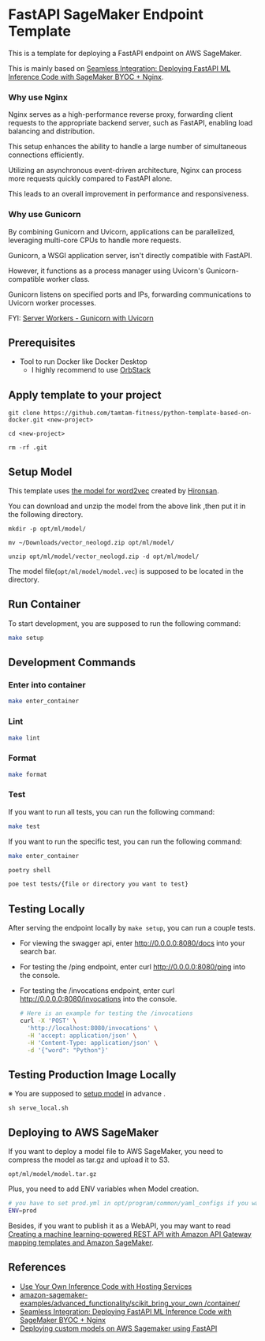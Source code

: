 # FastAPI SageMaker Endpoint Template

This is a template for deploying a FastAPI endpoint on AWS SageMaker. 

This is mainly based on [Seamless Integration: Deploying FastAPI ML Inference Code with SageMaker BYOC + Nginx](https://medium.com/@imrannaz326/seamless-integration-deploying-fastapi-ml-inference-code-with-sagemaker-byoc-nginx-6802103f7a2c).

### Why use Nginx

Nginx serves as a high-performance reverse proxy, forwarding client requests to the appropriate backend server, such as FastAPI, enabling load balancing and distribution. 

This setup enhances the ability to handle a large number of simultaneous connections efficiently. 

Utilizing an asynchronous event-driven architecture, Nginx can process more requests quickly compared to FastAPI alone. 

This leads to an overall improvement in performance and responsiveness.

### Why use Gunicorn
By combining Gunicorn and Uvicorn, applications can be parallelized, leveraging multi-core CPUs to handle more requests. 

Gunicorn, a WSGI application server, isn't directly compatible with FastAPI. 

However, it functions as a process manager using Uvicorn's Gunicorn-compatible worker class. 

Gunicorn listens on specified ports and IPs, forwarding communications to Uvicorn worker processes.

FYI: [Server Workers - Gunicorn with Uvicorn](https://fastapi.tiangolo.com/deployment/server-workers/)

## Prerequisites

- Tool to run Docker like Docker Desktop
  - I highly recommend to use [OrbStack](https://github.com/orbstack/orbstack)

## Apply template to your project
```
git clone https://github.com/tamtam-fitness/python-template-based-on-docker.git <new-project>

cd <new-project>

rm -rf .git
```

## Setup Model

This template uses [the model for word2vec](https://drive.google.com/file/d/0ByFQ96A4DgSPUm9wVWRLdm5qbmc/view?resourcekey=0-of5Ks1fuoKNh1pEYE8uSFQ) created by [Hironsan](https://github.com/Hironsan).

You can download and unzip the model from the above link ,then put it in the following directory.


```
mkdir -p opt/ml/model/

mv ~/Downloads/vector_neologd.zip opt/ml/model/

unzip opt/ml/model/vector_neologd.zip -d opt/ml/model/
```

The model file(`opt/ml/model/model.vec`) is supposed to be located in the directory.

## Run Container

To start development, you are supposed to run the following command:
```bash 
make setup   
```

## Development Commands

### Enter into container
```bash
make enter_container
```

### Lint

```bash 
make lint
```
### Format

```bash 
make format
```

### Test

If you want to run all tests, you can run the following command:
```bash 
make test
```

If you want to run the specific test, you can run the following command:
```bash
make enter_container

poetry shell

poe test tests/{file or directory you want to test}
```


## Testing Locally
After serving the endpoint locally by `make setup`, you can run a couple tests.

- For viewing the swagger api, enter http://0.0.0.0:8080/docs into your search bar.

- For testing the /ping endpoint, enter curl http://0.0.0.0:8080/ping into the console.

- For testing the /invocations endpoint, enter curl http://0.0.0.0:8080/invocations into the console.
  ```bash
  # Here is an example for testing the /invocations
  curl -X 'POST' \
    'http://localhost:8080/invocations' \
    -H 'accept: application/json' \
    -H 'Content-Type: application/json' \
    -d '{"word": "Python"}'
  ```

## Testing Production Image Locally

※ You are supposed to [setup model](#setup-model) in advance .

```
sh serve_local.sh
```


## Deploying to AWS SageMaker

If you want to deploy a model file to AWS SageMaker, you need to compress the model as tar.gz and upload it to S3.

```
opt/ml/model/model.tar.gz
```

Plus, you need to add ENV variables when Model creation.

```bash
# you have to set prod.yml in opt/program/common/yaml_configs if you want to deploy it as a WebAPI
ENV=prod 
```

Besides, if you want to publish it as a WebAPI, you may want to read [Creating a machine learning-powered REST API with Amazon API Gateway mapping templates and Amazon SageMaker](https://aws.amazon.com/blogs/machine-learning/creating-a-machine-learning-powered-rest-api-with-amazon-api-gateway-mapping-templates-and-amazon-sagemaker/).

## References
- [Use Your Own Inference Code with Hosting Services](https://docs.aws.amazon.com/sagemaker/latest/dg/your-algorithms-inference-code.html)
- [amazon-sagemaker-examples/advanced_functionality/scikit_bring_your_own
/container/](https://github.com/aws/amazon-sagemaker-examples/tree/main/advanced_functionality/scikit_bring_your_own/container)
- [Seamless Integration: Deploying FastAPI ML Inference Code with SageMaker BYOC + Nginx](https://medium.com/@imrannaz326/seamless-integration-deploying-fastapi-ml-inference-code-with-sagemaker-byoc-nginx-6802103f7a2c)
- [Deploying custom models on AWS Sagemaker using FastAPI](https://sii.pl/blog/en/deploying-custom-models-on-aws-sagemaker-using-fastapi/?category=hard-development&tag=aws-sagemaker,fastapi,docker-2)
